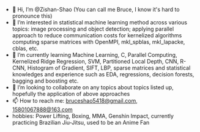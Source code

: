 - 👋 Hi, I’m @Zishan-Shao (You can call me Bruce, I know it's hard to pronounce this)
- 👀 I’m interested in statistical machine learning method across various topics: image processing and object detection; applying parallel approach to reduce communication costs for kernelized algorithms computing sparse matrices with OpenMPI, mkl_spblas, mkl_lapacke, cblas, etc.
- 🌱 I’m currently learning Machine Learning, C, Parallel Computing, Kernelized Ridge Regression, SVM, Partitioned Local Depth, CNN, R-CNN, Histogram of Gradient, SIFT, LBP, sparse matrices and statistical knowledges and experience such as EDA, regressions, decision forests, bagging and boosting etc.
- 💞️ I’m looking to collaborate on any topics about topics listed up, hopefully the application of above approaches
- 📫 How to reach me: bruceshao5418@gmail.com, 15801067888@163.com
- hobbies: Power Lifting, Boxing, MMA, Genshin Impact, currently practicing Brazilian Jiu-Jitsu, used to be an Anime Fan


<!---
Zishan-Shao/Zishan-Shao is a ✨ special ✨ repository because its `README.md` (this file) appears on your GitHub profile.
You can click the Preview link to take a look at your changes.
--->
